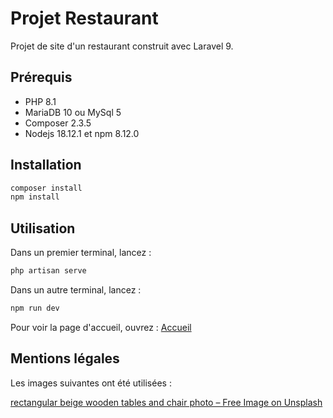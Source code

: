 # Projet Restaurant

Projet de site d'un restaurant construit avec Laravel 9.

## Prérequis

- PHP 8.1
- MariaDB 10 ou MySql 5
- Composer 2.3.5
- Nodejs 18.12.1 et npm 8.12.0


## Installation

```bash
composer install
npm install
```

## Utilisation

Dans un premier terminal, lancez :

```bash
php artisan serve
```
Dans un autre terminal, lancez :

```bash
npm run dev
```

Pour voir la page d'accueil, ouvrez : [Accueil](http://127.0.0.1.8000)

## Mentions légales

Les images suivantes ont été utilisées : 

[rectangular beige wooden tables and chair photo – Free Image on Unsplash](https://unsplash.com/photos/Ciqxn7FE4vE)